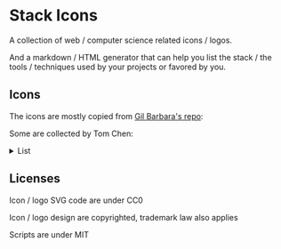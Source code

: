 # Stack Icons

A collection of web / computer science related icons / logos.

And a markdown / HTML generator that can help you list the stack / the tools / techniques used by your projects or favored by you.

## Icons

The icons are mostly copied from [Gil Barbara's repo](https://github.com/gilbarbara/logos):

Some are collected by Tom Chen:

<details><summary>List</summary>

* fontforge
* delphi
* adobe-photoshop
* adobe-illustrator
* assembly
* nsis
* r
* objective-c
* jquery-icon
* reveal
* alibaba-cloud
* stylelint
* immer
* formik
* day-js
* mongodb-icon
* hugo-icon

</details>

## Licenses

Icon / logo SVG code are under CC0

Icon / logo design are copyrighted, trademark law also applies

Scripts are under MIT
